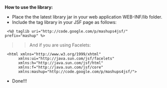 **How to use the library:**
  * Place the the latest library jar in your web application WEB-INF/lib folder.
  * Include the tag library in your JSF page as follows:
```
 <%@ taglib uri="http://code.google.com/p/mashups4jsf/" prefix="mashup" %>
```
> > And if you are using Facelets:
```
 <html xmlns="http://www.w3.org/1999/xhtml"
      xmlns:ui="http://java.sun.com/jsf/facelets"
      xmlns:h="http://java.sun.com/jsf/html"
      xmlns:f="http://java.sun.com/jsf/core"
      xmlns:mashup="http://code.google.com/p/mashups4jsf/">
```
  * Done!!!